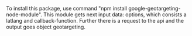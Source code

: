 To install this package, use command "npm install google-geotargeting-node-module".
This module gets next input data: options, which consists a latlang and callback-function. 
Further there is a request to the api and the output goes object geotargeting.
